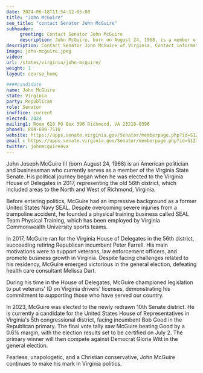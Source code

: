 ```yaml
---
date: 2024-06-18T11:54:12-05:00
title: "John McGuire"
seo_title: "contact Senator John McGuire"
subheader:
     greeting: Contact Senator John McGuire
     description: John McGuire, born on August 24, 1968, is a member of the Republican Party and an American politician serving in the Virginia State Senate, representing District 10. He assumed office on January 10, 2024.
description: Contact Senator John McGuire of Virginia. Contact information for John McGuire includes email address, phone number, and mailing address.
image: john-mcguire.jpeg
video:
url: /states/virginia/john-mcguire/
weight: 1
layout: course_home

####candidate
name: John McGuire
state: Virginia
party: Republican
role: Senator
inoffice: current
elected: 2024
mailing1: Room 620 PO Box 396 Richmond, VA 23218-0396
phone1: 804-698-7510
website: https://apps.senate.virginia.gov/Senator/memberpage.php?id=S123/
email : https://apps.senate.virginia.gov/Senator/memberpage.php?id=S123/
twitter: johnmcguire4va
---
```

John Joseph McGuire III (born August 24, 1968) is an American politician and businessman who currently serves as a member of the Virginia State Senate. His political journey began when he was elected to the Virginia House of Delegates in 2017, representing the old 56th district, which included areas to the North and West of Richmond, Virginia.

Before entering politics, McGuire had an impressive background as a former United States Navy SEAL. Despite overcoming severe injuries from a trampoline accident, he founded a physical training business called SEAL Team Physical Training, which has been employed by Virginia Commonwealth University sports teams.

In 2017, McGuire ran for the Virginia House of Delegates in the 56th district, succeeding retiring Republican incumbent Peter Farrell. His main motivations were to support veterans, law enforcement officers, and promote business growth in Virginia. Despite facing challenges related to his residency, McGuire emerged victorious in the general election, defeating health care consultant Melissa Dart.

During his time in the House of Delegates, McGuire championed legislation to put veterans' ID on Virginia drivers' licenses, demonstrating his commitment to supporting those who have served our country.

In 2023, McGuire was elected to the newly redrawn 10th Senate district. He is currently a candidate for the United States House of Representatives in Virginia's 5th congressional district, facing incumbent Bob Good in the Republican primary. The final vote tally saw McGuire beating Good by a 0.6% margin, with the election results set to be certified on July 2. The primary winner will then compete against Democrat Gloria Witt in the general election.

Fearless, unapologetic, and a Christian conservative, John McGuire continues to make his mark in Virginia politics.

